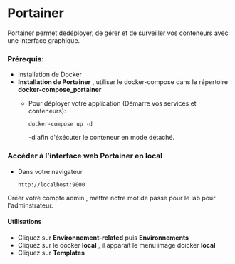 # Portainer

 Portainer permet dedéployer, de gérer et de surveiller vos conteneurs avec une interface graphique.

### Prérequis:

- Installation de Docker
- **Installation de Portainer** , utiliser le docker-compose dans le répertoire **docker-compose_portainer**
  - Pour déployer votre application (Démarre vos services et conteneurs):

        docker-compose up -d
     -d afin d'éxécuter le conteneur en mode détaché.

### Accéder à l’interface web Portainer en local

* Dans votre navigateur

      http://localhost:9000
Créer votre compte admin , mettre notre mot de passe pour le lab pour l'adminstrateur.

#### Utilisations

-  Cliquez sur **Environnement-related** puis **Environnements**
-  Cliquez sur le docker **local** , il apparaît le menu image doicker **local**
-  Cliquez sur **Templates**

